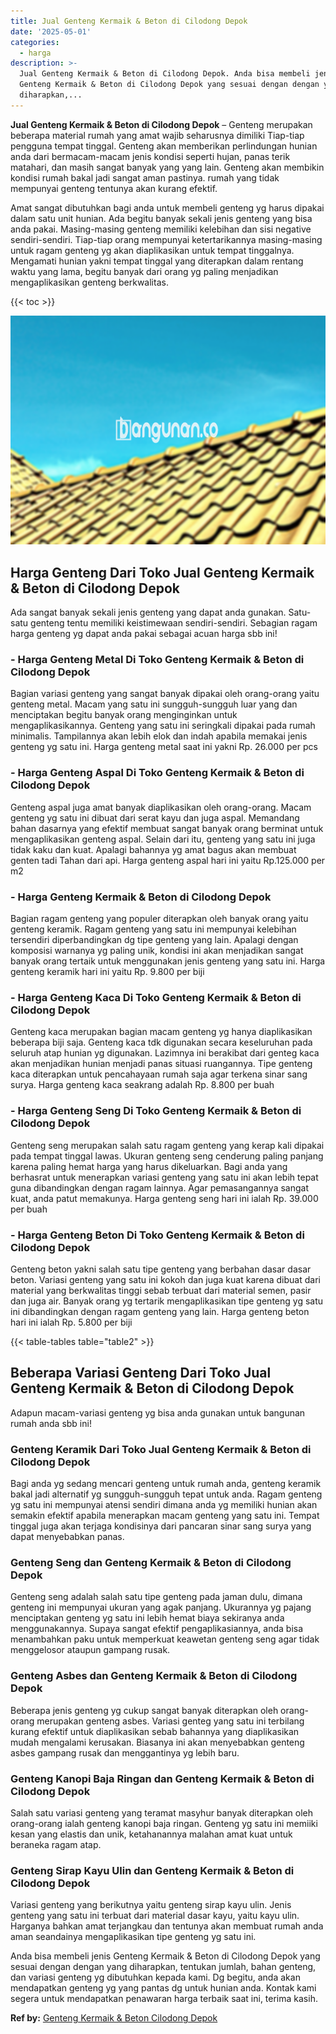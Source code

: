 ```yaml
---
title: Jual Genteng Kermaik & Beton di Cilodong Depok
date: '2025-05-01'
categories:
  - harga
description: >-
  Jual Genteng Kermaik & Beton di Cilodong Depok. Anda bisa membeli jenis
  Genteng Kermaik & Beton di Cilodong Depok yang sesuai dengan dengan yang
  diharapkan,...
---
```


**Jual Genteng Kermaik & Beton di Cilodong Depok** – Genteng merupakan beberapa material rumah yang amat wajib seharusnya dimiliki Tiap-tiap pengguna tempat tinggal. Genteng akan memberikan perlindungan hunian anda dari bermacam-macam jenis kondisi seperti hujan, panas terik matahari, dan masih sangat banyak yang yang lain. Genteng akan membikin kondisi rumah bakal jadi sangat aman pastinya. rumah yang tidak mempunyai genteng tentunya akan kurang efektif.

Amat sangat dibutuhkan bagi anda untuk membeli genteng yg harus dipakai dalam satu unit hunian. Ada begitu banyak sekali jenis genteng yang bisa anda pakai. Masing-masing genteng memiliki kelebihan dan sisi negative sendiri-sendiri. Tiap-tiap orang mempunyai ketertarikannya masing-masing untuk ragam genteng yg akan diaplikasikan untuk tempat tinggalnya. Mengamati hunian yakni tempat tinggal yang diterapkan dalam rentang waktu yang lama, begitu banyak dari orang yg paling menjadikan mengaplikasikan genteng berkwalitas.

{{< toc >}}

![Jual Genteng Kermaik & Beton di Cilodong Depok](/images/genteng-minimalis-murah27.png)

## Harga Genteng Dari Toko Jual Genteng Kermaik & Beton di Cilodong Depok

Ada sangat banyak sekali jenis genteng yang dapat anda gunakan. Satu-satu genteng tentu memiliki keistimewaan sendiri-sendiri. Sebagian ragam harga genteng yg dapat anda pakai sebagai acuan harga sbb ini!

### \- Harga Genteng Metal Di Toko Genteng Kermaik & Beton di Cilodong Depok

Bagian variasi genteng yang sangat banyak dipakai oleh orang-orang yaitu genteng metal. Macam yang satu ini sungguh-sungguh luar yang dan menciptakan begitu banyak orang menginginkan untuk mengaplikasikannya. Genteng yang satu ini seringkali dipakai pada rumah minimalis. Tampilannya akan lebih elok dan indah apabila memakai jenis genteng yg satu ini. Harga genteng metal saat ini yakni Rp. 26.000 per pcs

### \- Harga Genteng Aspal Di Toko Genteng Kermaik & Beton di Cilodong Depok

Genteng aspal juga amat banyak diaplikasikan oleh orang-orang. Macam genteng yg satu ini dibuat dari serat kayu dan juga aspal. Memandang bahan dasarnya yang efektif membuat sangat banyak orang berminat untuk mengaplikasikan genteng aspal. Selain dari itu, genteng yang satu ini juga tidak kaku dan kuat. Apalagi bahannya yg amat bagus akan membuat genten tadi Tahan dari api. Harga genteng aspal hari ini yaitu Rp.125.000 per m2

### \- Harga Genteng Kermaik & Beton di Cilodong Depok

Bagian ragam genteng yang populer diterapkan oleh banyak orang yaitu genteng keramik. Ragam genteng yang satu ini mempunyai kelebihan tersendiri diperbandingkan dg tipe genteng yang lain. Apalagi dengan komposisi warnanya yg paling unik, kondisi ini akan menjadikan sangat banyak orang tertaik untuk menggunakan jenis genteng yang satu ini. Harga genteng keramik hari ini yaitu Rp. 9.800 per biji

### \- Harga Genteng Kaca Di Toko Genteng Kermaik & Beton di Cilodong Depok

Genteng kaca merupakan bagian macam genteng yg hanya diaplikasikan beberapa biji saja. Genteng kaca tdk digunakan secara keseluruhan pada seluruh atap hunian yg digunakan. Lazimnya ini berakibat dari genteg kaca akan menjadikan hunian menjadi panas situasi ruangannya. Tipe genteng kaca diterapkan untuk pencahayaan rumah saja agar terkena sinar sang surya. Harga genteng kaca seakrang adalah Rp. 8.800 per buah

### \- Harga Genteng Seng Di Toko Genteng Kermaik & Beton di Cilodong Depok

Genteng seng merupakan salah satu ragam genteng yang kerap kali dipakai pada tempat tinggal lawas. Ukuran genteng seng cenderung paling panjang karena paling hemat harga yang harus dikeluarkan. Bagi anda yang berhasrat untuk menerapkan variasi genteng yang satu ini akan lebih tepat guna dibandingkan dengan ragam lainnya. Agar pemasangannya sangat kuat, anda patut memakunya. Harga genteng seng hari ini ialah Rp. 39.000 per buah

### \- Harga Genteng Beton Di Toko Genteng Kermaik & Beton di Cilodong Depok

Genteng beton yakni salah satu tipe genteng yang berbahan dasar dasar beton. Variasi genteng yang satu ini kokoh dan juga kuat karena dibuat dari material yang berkwalitas tinggi sebab terbuat dari material semen, pasir dan juga air. Banyak orang yg tertarik mengaplikasikan tipe genteng yg satu ini dibandingkan dengan ragam genteng yang lain. Harga genteng beton hari ini ialah Rp. 5.800 per biji

{{< table-tables table="table2" >}}

## Beberapa Variasi Genteng Dari Toko Jual Genteng Kermaik & Beton di Cilodong Depok

Adapun macam-variasi genteng yg bisa anda gunakan untuk bangunan rumah anda sbb ini!

### Genteng Keramik Dari Toko Jual Genteng Kermaik & Beton di Cilodong Depok

Bagi anda yg sedang mencari genteng untuk rumah anda, genteng keramik bakal jadi alternatif yg sungguh-sungguh tepat untuk anda. Ragam genteng yg satu ini mempunyai atensi sendiri dimana anda yg memiliki hunian akan semakin efektif apabila menerapkan macam genteng yang satu ini. Tempat tinggal juga akan terjaga kondisinya dari pancaran sinar sang surya yang dapat menyebabkan panas.

### Genteng Seng dan Genteng Kermaik & Beton di Cilodong Depok

Genteng seng adalah salah satu tipe genteng pada jaman dulu, dimana genteng ini mempunyai ukuran yang agak panjang. Ukurannya yg pajang menciptakan genteng yg satu ini lebih hemat biaya sekiranya anda menggunakannya. Supaya sangat efektif pengaplikasiannya, anda bisa menambahkan paku untuk memperkuat keawetan genteng seng agar tidak menggelosor ataupun gampang rusak.

### Genteng Asbes dan Genteng Kermaik & Beton di Cilodong Depok

Beberapa jenis genteng yg cukup sangat banyak diterapkan oleh orang-orang merupakan genteng asbes. Variasi genteg yang satu ini terbilang kurang efektif untuk diaplikasikan sebab bahannya yang diaplikasikan mudah mengalami kerusakan. Biasanya ini akan menyebabkan genteng asbes gampang rusak dan menggantinya yg lebih baru.

### Genteng Kanopi Baja Ringan dan Genteng Kermaik & Beton di Cilodong Depok

Salah satu variasi genteng yang teramat masyhur banyak diterapkan oleh orang-orang ialah genteng kanopi baja ringan. Genteng yg satu ini memiiki kesan yang elastis dan unik, ketahanannya malahan amat kuat untuk beraneka ragam atap.

### Genteng Sirap Kayu Ulin dan Genteng Kermaik & Beton di Cilodong Depok

Variasi genteng yang berikutnya yaitu genteng sirap kayu ulin. Jenis genteng yang satu ini terbuat dari material dasar kayu, yaitu kayu ulin. Harganya bahkan amat terjangkau dan tentunya akan membuat rumah anda aman seandainya mengaplikasikan tipe genteng yg satu ini.

Anda bisa membeli jenis Genteng Kermaik & Beton di Cilodong Depok yang sesuai dengan dengan yang diharapkan, tentukan jumlah, bahan genteng, dan variasi genteng yg dibutuhkan kepada kami. Dg begitu, anda akan mendapatkan genteng yg yang pantas dg untuk hunian anda. Kontak kami segera untuk mendapatkan penawaran harga terbaik saat ini, terima kasih.

**Ref by:**  [Genteng Kermaik & Beton  Cilodong Depok](https://id.wikipedia.org/wiki/Genteng)
